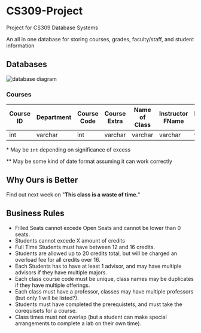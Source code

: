 # CS309-Project
Project for CS309 Database Systems

An all in one database for storing courses, grades, faculty/staff, and student information

## Databases

![database diagram](https://i.imgur.com/am9DGNm.png)
### Courses

| Course ID | Department | Course Code | Course Extra | Name of Class | Instructor FName | Instructor LName | Status  | Open Seats | Total Seats | Days Offered | Time Offered | Building | Room | Credits | PreRequisets | CoRequsiets|
|-----------|------------|-------------|--------------|---------------|------------------|------------------|---------|------------|-------------|--------------|--------------|----------|------|---------|--------|--------|
| int       | varchar    | int         | varchar      | varchar       | varchar          | varchar          | varchar | int        | int         | varchar      | varchar      | varchar  | int  | int     | varchar | varchar |

\* May be `int` depending on significance of excess

\** May be some kind of date format assuming it can work correctly

## Why Ours is Better
Find out next week on "**This class is a waste of time.**"

## Business Rules
* Filled Seats cannot excede Open Seats and cannot be lower than 0 seats.
* Students cannot excede X amount of credits
* Full Time Students must have between 12 and 16 credits.
* Students are allowed up to 20 credits total, but will be charged an overload fee for all credits over 16.
* Each Students has to have at least 1 advisor, and may have multiple advisors if they have multiple majors.
* Each class course code must be unique, class names may be duplicates if they have multiple offerings.
* Each class must have a professor, classes may have multiple professors (but only 1 will be listed?).
* Students must have completed the prerequistets, and must take the corequisets for a course.
* Class times must not overlap (but a student can make special arrangements to complete a lab on their own time).
